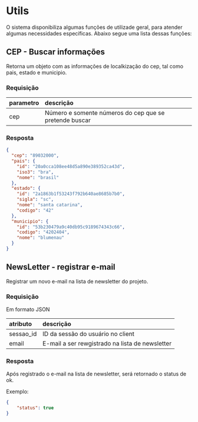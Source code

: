 # Utils

O sistema disponibiliza algumas funções de utilizade geral, para atender algumas necessidades específicas.
Abaixo segue uma lista dessas funções:
 
## CEP - Buscar informações

<api method="get" uri="/utils/cep/{cep}" />

Retorna um objeto com as informações de localkização do cep, tal como pais, estado e municipio.

### Requisição

| parametro  | descrição                                     |
|:-----------|:----------------------------------------------|
| cep        | Número e somente números do cep que se pretende buscar <Badge text="obrigatório"/> |


### Resposta

```json
{
  "cep": "89032000",
  "pais": {
    "id": "20a0cca108ee48d5a890e389352ca43d",
    "iso3": "bra",
    "nome": "brasil"
  },
  "estado": {
    "id": "2a1863b1f53243f792b640ae8685b7b0",
    "sigla": "sc",
    "nome": "santa catarina",
    "codigo": "42"
  },
  "municipio": {
    "id": "53b230479a9c40db95c9189674343c66",
    "codigo": "4202404",
    "nome": "blumenau"
  }
}
```

## NewsLetter - registrar e-mail

<api method="post" uri="/utils/newsletter" />

Registrar um novo e-mail na lista de newsletter do projeto.

### Requisição

Em formato JSON

| atributo  | descrição                                                                   |
|:----------|:----------------------------------------------------------------------------|
| sessao_id | ID da sessão do usuário no client <Badge text="obrigatório"/>               |
| email     | E-mail a ser rewgistrado na lista de newsletter <Badge text="obrigatório"/> |

### Resposta

Após registrado o e-mail na lista de newsletter, será retornado o status de ok.

Exemplo: 

```json
{
    "status": true
}
```